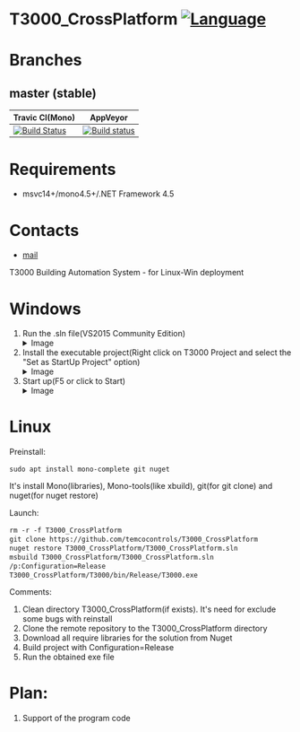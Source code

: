 # T3000_CrossPlatform [![Language](https://img.shields.io/badge/language-C%23-blue.svg?style=flat-square)](https://github.com/temcocontrols/T3000_CrossPlatform/search?l=C%23)

Branches
========

master (stable)
---------------
Travic CI(Mono) | AppVeyor
--------------- | -------------
[![Build Status](https://api.travis-ci.org/temcocontrols/T3000_CrossPlatform.svg?branch=master)](https://travis-ci.org/temcocontrols/T3000_CrossPlatform) | [![Build status](https://ci.appveyor.com/api/projects/status/9ggbaqrus1tr2ub4/branch/master?svg=true)](https://ci.appveyor.com/project/MauriceDuteau/t3000-crossplatform/branch/master)

# Requirements
+ msvc14+/mono4.5+/.NET Framework 4.5

# Contacts
* [mail](mailto:register3@temcocontrols.com)

T3000 Building Automation System - for Linux-Win deployment

# Windows

1. Run the .sln file(VS2015 Community Edition)<details><summary>Image</summary>![](documentation/run.png)</details>
2. Install the executable project(Right click on T3000 Project and select the "Set as StartUp Project" option)<details><summary>Image</summary>![](documentation/startup.png)</details>
3. Start up(F5 or click to Start)<details><summary>Image</summary>![](documentation/start.png)</details>

# Linux

Preinstall:
```
sudo apt install mono-complete git nuget
```
It's install Mono(libraries), Mono-tools(like xbuild), git(for git clone) and nuget(for nuget restore)

Launch:
```
rm -r -f T3000_CrossPlatform
git clone https://github.com/temcocontrols/T3000_CrossPlatform
nuget restore T3000_CrossPlatform/T3000_CrossPlatform.sln
msbuild T3000_CrossPlatform/T3000_CrossPlatform.sln /p:Configuration=Release
T3000_CrossPlatform/T3000/bin/Release/T3000.exe
```

Comments:
1. Clean directory T3000_CrossPlatform(if exists). It's need for exclude some bugs with reinstall
2. Clone the remote repository to the T3000_CrossPlatform directory
3. Download all require libraries for the solution from Nuget
4. Build project with Configuration=Release
5. Run the obtained exe file

# Plan:

1. Support of the program code
